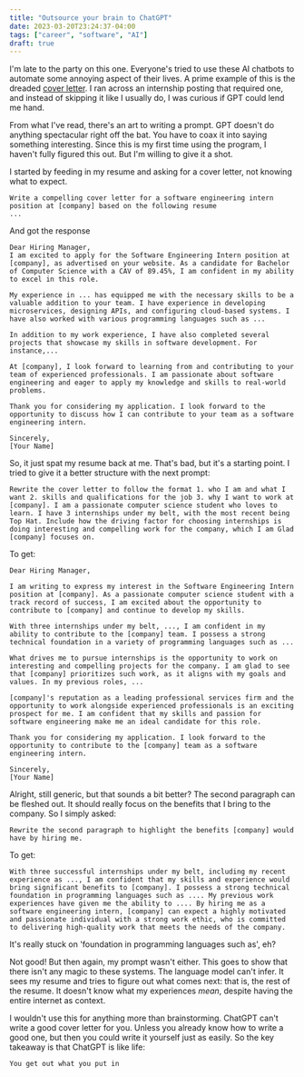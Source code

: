 ```yaml
---
title: "Outsource your brain to ChatGPT"
date: 2023-03-20T23:24:37-04:00
tags: ["career", "software", "AI"]
draft: true
---
```


I'm late to the party on this one. Everyone's tried to use these AI chatbots to automate some annoying aspect of their lives. A prime example of this is the dreaded [cover letter](https://www.hubspot.com/careers-blog/the-secret-to-the-perfect-cover-letter-dont-write-one). I ran across an internship posting that required one, and instead of skipping it like I usually do, I was curious if GPT could lend me hand. 

<!--more-->

From what I've read, there's an art to writing a prompt. GPT doesn't do anything spectacular right off the bat. You have to coax it into saying something interesting. Since this is my first time using the program, I haven't fully figured this out. But I'm willing to give it a shot.

I started by feeding in my resume and asking for a cover letter, not knowing what to expect.
```
Write a compelling cover letter for a software engineering intern position at [company] based on the following resume
...
```
And got the response
```
Dear Hiring Manager,
I am excited to apply for the Software Engineering Intern position at [company], as advertised on your website. As a candidate for Bachelor of Computer Science with a CAV of 89.45%, I am confident in my ability to excel in this role.

My experience in ... has equipped me with the necessary skills to be a valuable addition to your team. I have experience in developing microservices, designing APIs, and configuring cloud-based systems. I have also worked with various programming languages such as ...

In addition to my work experience, I have also completed several projects that showcase my skills in software development. For instance,... 

At [company], I look forward to learning from and contributing to your team of experienced professionals. I am passionate about software engineering and eager to apply my knowledge and skills to real-world problems.

Thank you for considering my application. I look forward to the opportunity to discuss how I can contribute to your team as a software engineering intern.

Sincerely,
[Your Name]

```

So, it just spat my resume back at me. That's bad, but it's a starting point. I tried to give it a better structure with the next prompt:
```
Rewrite the cover letter to follow the format 1. who I am and what I want 2. skills and qualifications for the job 3. why I want to work at [company]. I am a passionate computer science student who loves to learn. I have 3 internships under my belt, with the most recent being Top Hat. Include how the driving factor for choosing internships is doing interesting and compelling work for the company, which I am Glad [company] focuses on.
```
To get:
```
Dear Hiring Manager,

I am writing to express my interest in the Software Engineering Intern position at [company]. As a passionate computer science student with a track record of success, I am excited about the opportunity to contribute to [company] and continue to develop my skills.

With three internships under my belt, ..., I am confident in my ability to contribute to the [company] team. I possess a strong technical foundation in a variety of programming languages such as ... 

What drives me to pursue internships is the opportunity to work on interesting and compelling projects for the company. I am glad to see that [company] prioritizes such work, as it aligns with my goals and values. In my previous roles, ...

[company]'s reputation as a leading professional services firm and the opportunity to work alongside experienced professionals is an exciting prospect for me. I am confident that my skills and passion for software engineering make me an ideal candidate for this role.

Thank you for considering my application. I look forward to the opportunity to contribute to the [company] team as a software engineering intern.

Sincerely,
[Your Name]

```

Alright, still generic, but that sounds a bit better? The second paragraph can be fleshed out. It should really focus on the benefits that I bring to the company. So I simply asked:
```
Rewrite the second paragraph to highlight the benefits [company] would have by hiring me.
```
To get:
```
With three successful internships under my belt, including my recent experience as ..., I am confident that my skills and experience would bring significant benefits to [company]. I possess a strong technical foundation in programming languages such as .... My previous work experiences have given me the ability to .... By hiring me as a software engineering intern, [company] can expect a highly motivated and passionate individual with a strong work ethic, who is committed to delivering high-quality work that meets the needs of the company.
```
It's really stuck on 'foundation in programming languages such as', eh?

Not good! But then again, my prompt wasn't either. This goes to show that there isn't any magic to these systems.
The language model can't infer. It sees my resume and tries to figure out what comes next: that is, the rest of the resume. It doesn't know what my experiences *mean*, despite having the entire internet as context.

I wouldn't use this for anything more than brainstorming. ChatGPT can't write a good cover letter for you. Unless you already know how to write a good one, but then you could write it yourself just as easily. 
So the key takeaway is that ChatGPT is like life:
```
You get out what you put in
```